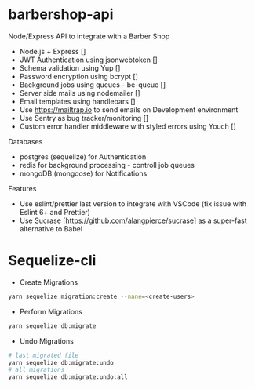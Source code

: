 # barbershop-api
Node/Express API to integrate with a Barber Shop

* Node.js + Express []
* JWT Authentication using jsonwebtoken []
* Schema validation using Yup []
* Password encryption using bcrypt []
* Background jobs using queues - be-queue []
* Server side mails using nodemailer []
* Email templates using handlebars []
* Use https://mailtrap.io to send emails on Development environment
* Use Sentry as bug tracker/monitoring []
* Custom error handler middleware with styled errors using Youch []

Databases
* postgres (sequelize) for Authentication
* redis for background processing - controll job queues
* mongoDB (mongoose) for Notifications


Features
* Use eslint/prettier last version to integrate with VSCode (fix issue with Eslint 6+ and Prettier)
* Use Sucrase [https://github.com/alangpierce/sucrase] as a super-fast alternative to Babel


Sequelize-cli
=============
* Create Migrations
```bash
yarn sequelize migration:create --nane=<create-users>
```
* Perform Migrations
```bash
yarn sequelize db:migrate
```
* Undo Migrations
```bash
# last migrated file
yarn sequelize db:migrate:undo
# all migrations
yarn sequelize db:migrate:undo:all
```
